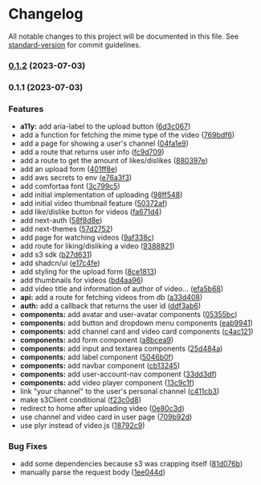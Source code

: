 # Changelog

All notable changes to this project will be documented in this file. See [standard-version](https://github.com/conventional-changelog/standard-version) for commit guidelines.

### [0.1.2](https://github.com/distralive/distra/compare/v0.1.1...v0.1.2) (2023-07-03)

### 0.1.1 (2023-07-03)


### Features

* **a11y:** add aria-label to the upload button ([6d3c067](https://github.com/distralive/distra/commits/6d3c0675deede1c2beca1ab58ae7d597ea853c1e))
* add a function for fetching the mime type of the video ([769bdf6](https://github.com/distralive/distra/commits/769bdf6aafb523d91277de35433c8c626ac40151))
* add a page for showing a user's channel ([04fa1e9](https://github.com/distralive/distra/commits/04fa1e9af5f79378c10076cd27b42e7648cc959d))
* add a route that returns user info ([fc9d709](https://github.com/distralive/distra/commits/fc9d709fffd5c30a6b42608f823bdc302ef53e0b))
* add a route to get the amount of likes/dislikes ([880397e](https://github.com/distralive/distra/commits/880397e66ccb389c7c0ea615878e2caace68a17e))
* add an upload form ([401ff8e](https://github.com/distralive/distra/commits/401ff8ec5d2bbbe4fc4800b96895cb4dc92b1862))
* add aws secrets to env ([e76a3f3](https://github.com/distralive/distra/commits/e76a3f3d870ab2e479ca9c1ca12fbfe99c90b429))
* add comfortaa font ([3c799c5](https://github.com/distralive/distra/commits/3c799c58ab925d0e188d078a8c0f9b74a119617f))
* add initial implementation of uploading ([98ff548](https://github.com/distralive/distra/commits/98ff548429a465829e62175843106330fa95c9cf))
* add initial video thumbnail feature ([50372af](https://github.com/distralive/distra/commits/50372afaa29f4c94b19c208469f7712ea102e6a4))
* add like/dislike button for videos ([fa671d4](https://github.com/distralive/distra/commits/fa671d4772120ab312d6549aec1fb6480d72522e))
* add next-auth ([58f8d8e](https://github.com/distralive/distra/commits/58f8d8ed2bdfe60c4494d1fa2b02d1d7091bba56))
* add next-themes ([57d2752](https://github.com/distralive/distra/commits/57d2752e32f2c9728f8b9e8ac8a2d0ea28f369e3))
* add page for watching videos ([9af338c](https://github.com/distralive/distra/commits/9af338c5a4d135550c3d9fb5ec9348a4d8a3fbdd))
* add route for liking/disliking a video ([9388821](https://github.com/distralive/distra/commits/9388821d1dc2f2ab4fe02dc1c687be0ba38e2733))
* add s3 sdk ([b27d631](https://github.com/distralive/distra/commits/b27d631ada259dde809347881c40448f64a760e3))
* add shadcn/ui ([e17c4fe](https://github.com/distralive/distra/commits/e17c4fe8229fb157d59849883b0796e627284de2))
* add styling for the upload form ([8ce1813](https://github.com/distralive/distra/commits/8ce18134ea22b2f3621a0c22331defe9f767a683))
* add thumbnails for videos ([bd4aa96](https://github.com/distralive/distra/commits/bd4aa96f06d0da27e1e51bbd21bc456c31d61502))
* add video title and information of author of video... ([efa5b68](https://github.com/distralive/distra/commits/efa5b68e10ede228f8cddce7c196af0ad630e1a9))
* **api:** add a route for fetching videos from db ([a33d408](https://github.com/distralive/distra/commits/a33d408b53ad4a300c6f002365754cfd8969ad24))
* **auth:** add a callback that returns the user id ([ddf3ab6](https://github.com/distralive/distra/commits/ddf3ab6e7bffe7bb3fb437c93a2d8f29a4cbb596))
* **components:** add avatar and user-avatar components ([05355bc](https://github.com/distralive/distra/commits/05355bc76c7d630f304d41db5b778040b530dfa5))
* **components:** add button and dropdown menu components ([eab9941](https://github.com/distralive/distra/commits/eab9941533de354dde91ebffe108e5e3611239fc))
* **components:** add channel card and video card components ([c4ac121](https://github.com/distralive/distra/commits/c4ac121c24092d033ad0594bf5254b8a4aabebdd))
* **components:** add form component ([a8bcea9](https://github.com/distralive/distra/commits/a8bcea99e0a8e40938e260a9645a900b37e24384))
* **components:** add input and textarea components ([25d484a](https://github.com/distralive/distra/commits/25d484a2a1912aae4cebabf19ae148c01b91c07a))
* **components:** add label component ([5046b0f](https://github.com/distralive/distra/commits/5046b0fea4cc31cec3fdaef061565b5ff2f05a46))
* **components:** add navbar component ([cb13245](https://github.com/distralive/distra/commits/cb1324577f7ff7c4d271e9d834528b83e9e6fabf))
* **components:** add user-account-nav component ([33dd3df](https://github.com/distralive/distra/commits/33dd3dfae0f18a54d550580d06352bad2727d411))
* **components:** add video player component ([13c9c1f](https://github.com/distralive/distra/commits/13c9c1fb451d8d98e18c86a06210defe99ede0e7))
* link "your channel" to the user's personal channel ([c411cb3](https://github.com/distralive/distra/commits/c411cb366d6b09f21ee5f72ecaf8d03e35e6da89))
* make s3Client conditional ([f23c0d8](https://github.com/distralive/distra/commits/f23c0d8f1408ac629a65f0b67f53827a5e447056))
* redirect to home after uploading video ([0e80c3d](https://github.com/distralive/distra/commits/0e80c3d09a434e5315595105c0050486bb6392cd))
* use channel and video card in user page ([709b92d](https://github.com/distralive/distra/commits/709b92d14137d2d23a07331c57f3bb42b192704c))
* use plyr instead of video.js ([18792c9](https://github.com/distralive/distra/commits/18792c9bd740a0223265f678a74de27c2aabac13))


### Bug Fixes

* add some dependencies because s3 was crapping itself ([81d076b](https://github.com/distralive/distra/commits/81d076bed137be3b3ebd71befafab912230eb134))
* manually parse the request body ([1ee044d](https://github.com/distralive/distra/commits/1ee044dc26c0d6f4d2cf97ec09a531aa211f2da5))
